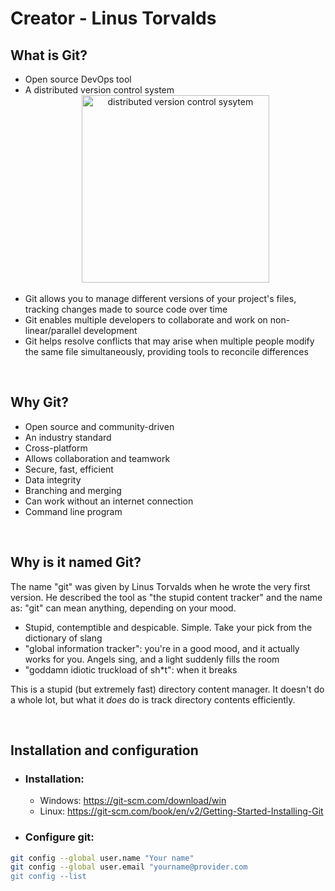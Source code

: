 # Creator - Linus Torvalds

## What is Git?

- Open source DevOps tool
- A distributed version control system
  <div align="center">
  <img src="https://res.cloudinary.com/dduur8qoo/image/upload/v1685422156/dvcs_sakx6e.png" alt="distributed version control sysytem" height="300" />
  </div>
  <br/>
- Git allows you to manage different versions of your project's files, tracking changes made to source code over time
- Git enables multiple developers to collaborate and work on non-linear/parallel development
- Git helps resolve conflicts that may arise when multiple people modify the same file simultaneously, providing tools to reconcile differences

<br/>

## Why Git?

- Open source and community-driven
- An industry standard
- Cross-platform
- Allows collaboration and teamwork
- Secure, fast, efficient
- Data integrity
- Branching and merging
- Can work without an internet connection
- Command line program

<br/>

## Why is it named Git?

The name "git" was given by Linus Torvalds when he wrote the very first version. He described the tool as "the stupid content tracker" and the name as: "git" can mean anything, depending on your mood.

- Stupid, contemptible and despicable. Simple. Take your pick from the dictionary of slang
- "global information tracker": you're in a good mood, and it actually works for you. Angels sing, and a light suddenly fills the room
- "goddamn idiotic truckload of sh\*t": when it breaks

This is a stupid (but extremely fast) directory content manager. It doesn't do a whole lot, but what it _does_ do is track directory contents efficiently.

<br/>

## Installation and configuration

- ### Installation:
  - Windows: https://git-scm.com/download/win
  - Linux: https://git-scm.com/book/en/v2/Getting-Started-Installing-Git
    <br>
- ### Configure git:

```bash
git config --global user.name "Your name"
git config --global user.email "yourname@provider.com
git config --list

```
